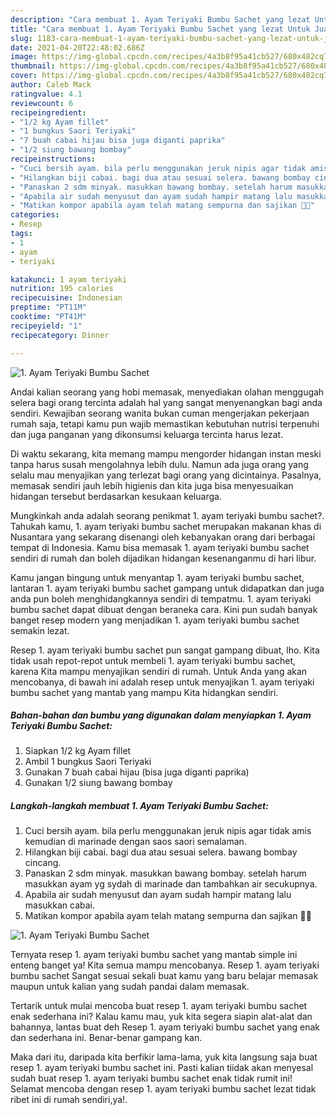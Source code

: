 ```yaml
---
description: "Cara membuat 1. Ayam Teriyaki Bumbu Sachet yang lezat Untuk Jualan"
title: "Cara membuat 1. Ayam Teriyaki Bumbu Sachet yang lezat Untuk Jualan"
slug: 1183-cara-membuat-1-ayam-teriyaki-bumbu-sachet-yang-lezat-untuk-jualan
date: 2021-04-20T22:48:02.686Z
image: https://img-global.cpcdn.com/recipes/4a3b8f95a41cb527/680x482cq70/1-ayam-teriyaki-bumbu-sachet-foto-resep-utama.jpg
thumbnail: https://img-global.cpcdn.com/recipes/4a3b8f95a41cb527/680x482cq70/1-ayam-teriyaki-bumbu-sachet-foto-resep-utama.jpg
cover: https://img-global.cpcdn.com/recipes/4a3b8f95a41cb527/680x482cq70/1-ayam-teriyaki-bumbu-sachet-foto-resep-utama.jpg
author: Caleb Mack
ratingvalue: 4.1
reviewcount: 6
recipeingredient:
- "1/2 kg Ayam fillet"
- "1 bungkus Saori Teriyaki"
- "7 buah cabai hijau bisa juga diganti paprika"
- "1/2 siung bawang bombay"
recipeinstructions:
- "Cuci bersih ayam. bila perlu menggunakan jeruk nipis agar tidak amis kemudian di marinade dengan saos saori semalaman."
- "Hilangkan biji cabai. bagi dua atau sesuai selera. bawang bombay cincang."
- "Panaskan 2 sdm minyak. masukkan bawang bombay. setelah harum masukkan ayam yg sydah di marinade dan tambahkan air secukupnya."
- "Apabila air sudah menyusut dan ayam sudah hampir matang lalu masukkan cabai."
- "Matikan kompor apabila ayam telah matang sempurna dan sajikan 👌🏽"
categories:
- Resep
tags:
- 1
- ayam
- teriyaki

katakunci: 1 ayam teriyaki 
nutrition: 195 calories
recipecuisine: Indonesian
preptime: "PT11M"
cooktime: "PT41M"
recipeyield: "1"
recipecategory: Dinner

---
```



![1. Ayam Teriyaki Bumbu Sachet](https://img-global.cpcdn.com/recipes/4a3b8f95a41cb527/680x482cq70/1-ayam-teriyaki-bumbu-sachet-foto-resep-utama.jpg)

Andai kalian seorang yang hobi memasak, menyediakan olahan menggugah selera bagi orang tercinta adalah hal yang sangat menyenangkan bagi anda sendiri. Kewajiban seorang  wanita bukan cuman mengerjakan pekerjaan rumah saja, tetapi kamu pun wajib memastikan kebutuhan nutrisi terpenuhi dan juga panganan yang dikonsumsi keluarga tercinta harus lezat.

Di waktu  sekarang, kita memang mampu mengorder hidangan instan meski tanpa harus susah mengolahnya lebih dulu. Namun ada juga orang yang selalu mau menyajikan yang terlezat bagi orang yang dicintainya. Pasalnya, memasak sendiri jauh lebih higienis dan kita juga bisa menyesuaikan hidangan tersebut berdasarkan kesukaan keluarga. 



Mungkinkah anda adalah seorang penikmat 1. ayam teriyaki bumbu sachet?. Tahukah kamu, 1. ayam teriyaki bumbu sachet merupakan makanan khas di Nusantara yang sekarang disenangi oleh kebanyakan orang dari berbagai tempat di Indonesia. Kamu bisa memasak 1. ayam teriyaki bumbu sachet sendiri di rumah dan boleh dijadikan hidangan kesenanganmu di hari libur.

Kamu jangan bingung untuk menyantap 1. ayam teriyaki bumbu sachet, lantaran 1. ayam teriyaki bumbu sachet gampang untuk didapatkan dan juga anda pun boleh menghidangkannya sendiri di tempatmu. 1. ayam teriyaki bumbu sachet dapat dibuat dengan beraneka cara. Kini pun sudah banyak banget resep modern yang menjadikan 1. ayam teriyaki bumbu sachet semakin lezat.

Resep 1. ayam teriyaki bumbu sachet pun sangat gampang dibuat, lho. Kita tidak usah repot-repot untuk membeli 1. ayam teriyaki bumbu sachet, karena Kita mampu menyajikan sendiri di rumah. Untuk Anda yang akan mencobanya, di bawah ini adalah resep untuk menyajikan 1. ayam teriyaki bumbu sachet yang mantab yang mampu Kita hidangkan sendiri.

<!--inarticleads1-->

##### Bahan-bahan dan bumbu yang digunakan dalam menyiapkan 1. Ayam Teriyaki Bumbu Sachet:

1. Siapkan 1/2 kg Ayam fillet
1. Ambil 1 bungkus Saori Teriyaki
1. Gunakan 7 buah cabai hijau (bisa juga diganti paprika)
1. Gunakan 1/2 siung bawang bombay




<!--inarticleads2-->

##### Langkah-langkah membuat 1. Ayam Teriyaki Bumbu Sachet:

1. Cuci bersih ayam. bila perlu menggunakan jeruk nipis agar tidak amis kemudian di marinade dengan saos saori semalaman.
1. Hilangkan biji cabai. bagi dua atau sesuai selera. bawang bombay cincang.
1. Panaskan 2 sdm minyak. masukkan bawang bombay. setelah harum masukkan ayam yg sydah di marinade dan tambahkan air secukupnya.
1. Apabila air sudah menyusut dan ayam sudah hampir matang lalu masukkan cabai.
1. Matikan kompor apabila ayam telah matang sempurna dan sajikan 👌🏽
<img src="https://img-global.cpcdn.com/steps/76b6f52b837c46c3/160x128cq70/1-ayam-teriyaki-bumbu-sachet-langkah-memasak-5-foto.jpg" alt="1. Ayam Teriyaki Bumbu Sachet">



Ternyata resep 1. ayam teriyaki bumbu sachet yang mantab simple ini enteng banget ya! Kita semua mampu mencobanya. Resep 1. ayam teriyaki bumbu sachet Sangat sesuai sekali buat kamu yang baru belajar memasak maupun untuk kalian yang sudah pandai dalam memasak.

Tertarik untuk mulai mencoba buat resep 1. ayam teriyaki bumbu sachet enak sederhana ini? Kalau kamu mau, yuk kita segera siapin alat-alat dan bahannya, lantas buat deh Resep 1. ayam teriyaki bumbu sachet yang enak dan sederhana ini. Benar-benar gampang kan. 

Maka dari itu, daripada kita berfikir lama-lama, yuk kita langsung saja buat resep 1. ayam teriyaki bumbu sachet ini. Pasti kalian tiidak akan menyesal sudah buat resep 1. ayam teriyaki bumbu sachet enak tidak rumit ini! Selamat mencoba dengan resep 1. ayam teriyaki bumbu sachet lezat tidak ribet ini di rumah sendiri,ya!.

